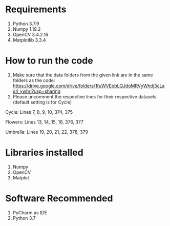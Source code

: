 # Requirements

1. Python 3.7.9
2. Numpy 1.19.2
3. OpenCV 3.4.2.16
4. Matplotlib 3.3.4

# How to run the code

1. Make sure that the data folders from the given link are in the same folders as the code: https://drive.google.com/drive/folders/1fuWVEobLQJdoMRVyWhdj3cLas4_ywhrl?usp=sharing
2. Please uncomment the respective lines for their respective datasets (default setting is for Cycle)

Cycle:
Lines 7, 8, 9, 10, 374, 375

Flowers:
Lines 13, 14, 15, 16, 376, 377

Umbrella:
Lines 19, 20, 21, 22, 378, 379

# Libraries installed

1. Numpy
2. OpenCV
3. Matplot

# Software Recommended

1. PyCharm as IDE
2. Python 3.7